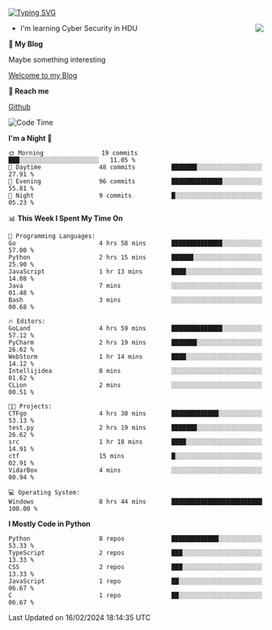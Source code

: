 [![Typing SVG](https://readme-typing-svg.herokuapp.com?font=Fira+Code&pause=1000&random=false&width=450&height=60&lines=Hello+%F0%9F%91%8B%F0%9F%8F%BB;I'm+JBNRZ)](https://git.io/typing-svg)

<a href="#">
  <img align="right" src="https://github-readme-stats.vercel.app/api?username=JBNRZ&show_icons=true&bg_color=15,f2f7fd,E0EAFC" />
</a>

- I'm learning Cyber Security in HDU

 **🌱 My Blog**

Maybe something interesting

[Welcome to my Blog](https://jbnrz.com.cn/)

 **💬 Reach me** 

[Github](https://github.com/JBNRZ)


<!--START_SECTION:waka-->
![Code Time](http://img.shields.io/badge/Code%20Time-322%20hrs%2028%20mins-blue)

**I'm a Night 🦉** 

```text
🌞 Morning                19 commits          ███░░░░░░░░░░░░░░░░░░░░░░   11.05 % 
🌆 Daytime                48 commits          ███████░░░░░░░░░░░░░░░░░░   27.91 % 
🌃 Evening                96 commits          ██████████████░░░░░░░░░░░   55.81 % 
🌙 Night                  9 commits           █░░░░░░░░░░░░░░░░░░░░░░░░   05.23 % 
```


📊 **This Week I Spent My Time On** 

```text
💬 Programming Languages: 
Go                       4 hrs 58 mins       ██████████████░░░░░░░░░░░   57.00 % 
Python                   2 hrs 15 mins       ██████░░░░░░░░░░░░░░░░░░░   25.90 % 
JavaScript               1 hr 13 mins        ████░░░░░░░░░░░░░░░░░░░░░   14.08 % 
Java                     7 mins              ░░░░░░░░░░░░░░░░░░░░░░░░░   01.48 % 
Bash                     3 mins              ░░░░░░░░░░░░░░░░░░░░░░░░░   00.68 % 

🔥 Editors: 
GoLand                   4 hrs 59 mins       ██████████████░░░░░░░░░░░   57.12 % 
PyCharm                  2 hrs 19 mins       ███████░░░░░░░░░░░░░░░░░░   26.62 % 
WebStorm                 1 hr 14 mins        ████░░░░░░░░░░░░░░░░░░░░░   14.12 % 
Intellijidea             8 mins              ░░░░░░░░░░░░░░░░░░░░░░░░░   01.62 % 
CLion                    2 mins              ░░░░░░░░░░░░░░░░░░░░░░░░░   00.51 % 

🐱‍💻 Projects: 
CTFgo                    4 hrs 38 mins       █████████████░░░░░░░░░░░░   53.13 % 
test.py                  2 hrs 19 mins       ███████░░░░░░░░░░░░░░░░░░   26.62 % 
src                      1 hr 18 mins        ████░░░░░░░░░░░░░░░░░░░░░   14.91 % 
ctf                      15 mins             █░░░░░░░░░░░░░░░░░░░░░░░░   02.91 % 
VidarBox                 4 mins              ░░░░░░░░░░░░░░░░░░░░░░░░░   00.94 % 

💻 Operating System: 
Windows                  8 hrs 44 mins       █████████████████████████   100.00 % 
```

**I Mostly Code in Python** 

```text
Python                   8 repos             █████████████░░░░░░░░░░░░   53.33 % 
TypeScript               2 repos             ███░░░░░░░░░░░░░░░░░░░░░░   13.33 % 
CSS                      2 repos             ███░░░░░░░░░░░░░░░░░░░░░░   13.33 % 
JavaScript               1 repo              ██░░░░░░░░░░░░░░░░░░░░░░░   06.67 % 
C                        1 repo              ██░░░░░░░░░░░░░░░░░░░░░░░   06.67 % 
```




 Last Updated on 16/02/2024 18:14:35 UTC
<!--END_SECTION:waka-->
